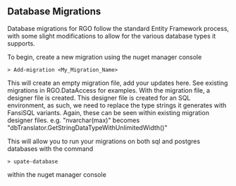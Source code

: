 ## Database Migrations
Database migrations for RGO follow the standard Entity Framework process, with some slight modifications to allow for the various database types it supports.

To begin, create a new migration using the nuget manager console
```
> Add-migration <My_Migration_Name>
```
This will create an empty migration file, add your updates here. See existing migrations in RGO.DataAccess for examples.
With the migration file, a designer file is created.
This designer file is created for an SQL environment, as such, we need to replace the type strings it generates with FansiSQL variants.
Again, these can be seen within existing migration designer files.
e.g. "nvarchar(max)" becomes "dbTranslator.GetStringDataTypeWithUnlimitedWidth()"

This will allow you to run your migrations on both sql and postgres databases with the command 
```
> upate-database
```
within the nuget manager console